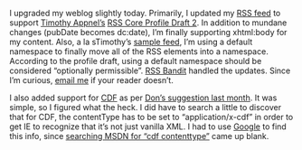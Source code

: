 I upgraded my weblog slightly today. Primarily, I updated my [RSS
feed](rss.aspx) to support [Timothy
Appnel’s](http://www.mplode.com/tima/) [RSS Core Profile Draft
2](http://www.mplode.com/tima/archives/000291.html). In addition to
mundane changes (pubDate becomes dc:date), I’m finally supporting
xhtml:body for my content. Also, a la sTimothy’s [sample
feed](http://www.mplode.com/tima/xml/xss-extensible.xml), I’m using a
default namespace to finally move all of the RSS elements into a
namespace. According to the profile draft, using a default namespace
should be considered “optionally permissible”. [RSS
Bandit](http://www.gotdotnet.com/Community/Workspaces/Workspace.aspx?id=cb8d3173-9f65-46fe-bf17-122e3703bb00)
handled the updates. Since I’m curious, [email
me](mailto:harry@devhawk.net?subject=My%20News%20Reader%20doesn't%20handle%20the%20DevHawk%20RSS%20Feed)
if your reader doesn’t.

I also added support for
[CDF](http://msdn.microsoft.com/library/default.asp?url=/workshop/delivery/channel/channel_node_entry.asp)
as per [Don’s suggestion last
month](http://www.gotdotnet.com/team/dbox/default.aspx?key=2003-05-13T07:47:38Z).
It was simple, so I figured what the heck. I did have to search a little
to discover that for CDF, the contentType has to be set to
“application/x-cdf” in order to get IE to recognize that it’s not just
vanilla XML. I had to use
[Google](http://www.google.com/search?hl=en&lr=&ie=UTF-8&oe=UTF-8&q=cdf+contenttype&btnG=Google+Search)
to find this info, since [searching MSDN for “cdf
contenttype”](http://search.microsoft.com/default.asp?so=RECCNT&siteid=us/dev&p=1&nq=NEW&qu=cdf+contenttype&IntlSearch=&boolean=ALL&ig=01&i=00&i=01&i=02&i=03&i=04&i=05&i=06&i=07&i=08&i=09&i=10&i=11&i=12&i=13&i=14&i=15&i=16&i=17&i=18&i=19&i=20&i=21&i=22&i=23&i=24&i=25&)
came up blank.
